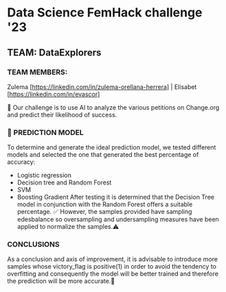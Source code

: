 # Data Science FemHack challenge '23
## TEAM: DataExplorers
### TEAM MEMBERS:
Zulema [https://linkedin.com/in/zulema-orellana-herrera] | Elisabet [https://linkedin.com/in/evascor]

:mag_right: Our challenge is to use AI to analyze the various petitions on Change.org and predict their likelihood of success.

 ### :crystal_ball: PREDICTION MODEL

To determine and generate the ideal prediction model, we tested different models and selected the one that generated the best percentage of accuracy:
- Logistic regression
- Decision tree and Random Forest
- SVM
- Boosting Gradient 
After testing it is determined that the Decision Tree model in conjunction with the Random Forest offers a suitable percentage. ✅
However, the samples provided have sampling edesbalance so oversampling and undersampling measures have been applied to normalize the samples.⚠️

### CONCLUSIONS 
As a conclusion and axis of improvement, it is advisable to introduce more samples whose victory_flag is positive(1) in order to avoid the tendency to overfitting and consequently the model will be better trained and therefore the prediction will be more accurate.🚀
